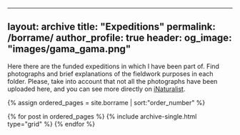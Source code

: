  ---
layout: archive
title: "Expeditions"
permalink: /borrame/
author_profile: true
header:
  og_image: "images/gama_gama.png"
---

Here there are the funded expeditions in which I have been part of. Find photographs and brief explanations of the fieldwork purposes in each folder. Please, take into account that not all the photographs have been uploaded here, and you can see more directly on [iNaturalist](https://www.inaturalist.org/people/jimarcor).

<nbsp>

{% assign ordered_pages = site.borrame | sort:"order_number" %}

{% for post in ordered_pages %}
  {% include archive-single.html type="grid" %}
{% endfor %}
